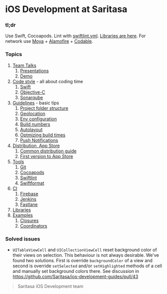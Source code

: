 # iOS Development at Saritasa

### tl;dr
Use Swift, Cocoapods.
Lint with [swiftlint.yml](Development/.swiftlint.yml).
[Libraries are here](Topics/Libraries.md). For network use [Moya](https://github.com/Moya/Moya) + [Alamofire](https://github.com/Alamofire/Alamofire) + [Codable](https://medium.com/@sarunw/codable-in-swift-4-0-1a12e38599d8).

### Topics

1. [Team Talks](Topics/Talks.md)
	1. [Presentations](Topics/Talks.md#presentations)
	1. [Demo](Topics/Talks.md#demos)
1. [Code style](Topics/CodeStyle.md) - all about coding time
	1. [Swift](Topics/CodeStyle.md#swift)
    1. [Objective-C](Topics/CodeStyle.md#objective-c)
	1. [Sonarqube](Topics/CodeStyle.md#sonarqube)
1. [Guidelines](Topics/Guidelines.md) - basic tips
	1. [Project folder structure](Topics/Guidelines.md#project-folder-structure)
	1. [Geolocation](Topics/Guidelines.md#geolocation)
	1. [Env configuration](Topics/Guidelines.md#xcode-project-environment-configuration)
	1. [Build numbers](Topics/Guidelines.md#build-number)
	1. [Autolayout](Topics/Guidelines.md#autolayout)
	1. [Optmizing build times](Topics/Guidelines.md#optimizing-build-times)
	1. [Push Notifications](Topics/Guidelines.md#push-notifications)
1. [Distribution, App Store](Topics/Distribution-101.md)
	1. [Common distribution guide](Topics/Distribution-101.md#distribution-of-ios-apps-101)
	1. [First version to App Store](Topics/Distribution-101.md#first-version-to-app-store)
1. [Tools](Topics/Tools.md)
	1. [Git](Topics/Tools.md#git)
	1. [Cocoapods](Topics/Tools.md#cocoapods)
	1. [Swiftlint](Topics/Tools.md#swiftlint)
	1. [Swiftformat](Topics/Tools.md#swiftformat)
1. [CI](Topics/CI.md)
	1. [Firebase](Topics/CI.md#firebase)
	1. [Jenkins](Topics/CI.md#jenkins)
	1. [Fastlane](Topics/CI.md#fastlane)
1. [Libraries](Topics/Libraries.md)
1. [Examples](Examples/Examples.md)
	1. [Closures](Examples/Examples.md#examples)
	1. [Coordinators](Examples/Examples.md#examples)

### Solved issues

- `UITableViewCell` and `UICollectionViewCell` reset background color of their views on selection. This behaviour is not always desirable. We've found two solutions. First is override `backgroundColor` of a view and second is override `setSelected` and/or `setHighlighted` methods of a cell and manually set background colors there. See discussion in https://github.com/Saritasa/ios-development-guides/pull/43

> Saritasa iOS Development team
